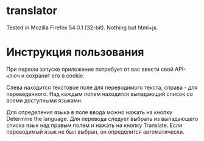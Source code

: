 # translator

Tested in Mozilla Firefox 54.0.1 (32-bit). Nothing but html+js.

# Инструкция пользования

При первом запуске приложение потребует от вас ввести свой API-ключ и сохранит его в cookie.

Слева находится текстовое поле для переводимого текста, справа - для переведенного. Над каждым полем находится выпадающий список 
со всеми доступными языками.

Для определения языка в поле ввода можно нажать на кнопку Determine the language. Для перевода следует выбрать из выпадающего списка
язык над правым полем и нажать на кнопку Translate.
Если переводимый язык не был выбран, он определится автоматически.
